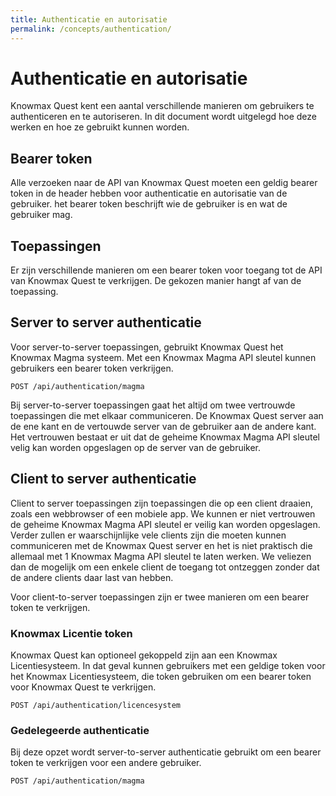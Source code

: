 ```yaml
---
title: Authenticatie en autorisatie
permalink: /concepts/authentication/
---
```


# Authenticatie en autorisatie
Knowmax Quest kent een aantal verschillende manieren om gebruikers te authenticeren en te autoriseren. In dit document wordt uitgelegd hoe deze werken en hoe ze gebruikt kunnen worden.

## Bearer token
Alle verzoeken naar de API van Knowmax Quest moeten een geldig bearer token in de header hebben voor authenticatie en autorisatie van de gebruiker. het bearer token beschrijft wie de gebruiker is en wat de gebruiker mag.

## Toepassingen
Er zijn verschillende manieren om een bearer token voor toegang tot de API van Knowmax Quest te verkrijgen. De gekozen manier hangt af van de toepassing.

## Server to server authenticatie
Voor server-to-server toepassingen, gebruikt Knowmax Quest het Knowmax Magma systeem. Met een Knowmax Magma API sleutel kunnen gebruikers een bearer token verkrijgen.

```
POST /api/authentication/magma
```

Bij server-to-server toepassingen gaat het altijd om twee vertrouwde toepassingen die met elkaar communiceren. De Knowmax Quest server aan de ene kant en de vertouwde server van de gebruiker aan de andere kant. Het vertrouwen bestaat er uit dat de geheime Knowmax Magma API sleutel velig kan worden opgeslagen op de server van de gebruiker.

## Client to server authenticatie
Client to server toepassingen zijn toepassingen die op een client draaien, zoals een webbrowser of een mobiele app. We kunnen er niet vertrouwen de geheime Knowmax Magma API sleutel er veilig kan worden opgeslagen. Verder zullen er waarschijnlijke vele clients zijn die moeten kunnen communiceren met de Knowmax Quest server en het is niet praktisch die allemaal met 1 Knowmax Magma API sleutel te laten werken. We veliezen dan de mogelijk om een enkele client de toegang tot ontzeggen zonder dat de andere clients daar last van hebben.

Voor client-to-server toepassingen zijn er twee manieren om een bearer token te verkrijgen.

### Knowmax Licentie token
Knowmax Quest kan optioneel gekoppeld zijn aan een Knowmax Licentiesysteem. In dat geval kunnen gebruikers met een geldige token voor het Knowmax Licentiesysteem, die token gebruiken om een bearer token voor Knowmax Quest te verkrijgen.

```
POST /api/authentication/licencesystem
```

### Gedelegeerde authenticatie
Bij deze opzet wordt server-to-server authenticatie gebruikt om een bearer token te verkrijgen voor een andere gebruiker. 

```
POST /api/authentication/magma
```